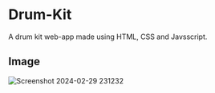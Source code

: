 # Drum-Kit
A drum kit web-app made using HTML, CSS and Javsscript.

## Image
![Screenshot 2024-02-29 231232](https://github.com/ajilkumar/Drum-Kit/assets/72295862/daa46712-5eab-454e-9380-9a2dc204220a)
